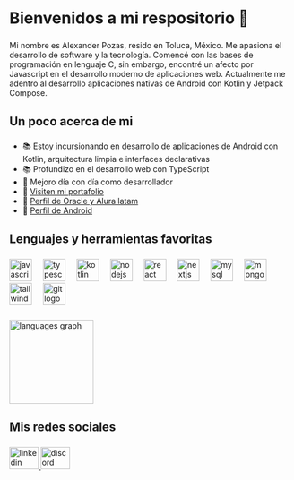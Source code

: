 <h1 align="left">Bienvenidos a mi respositorio 🙌</h1>

###

<p align="left">Mi nombre es Alexander Pozas, resido en Toluca, México. Me apasiona el desarrollo de software y la tecnología. Comencé con las bases de programación en lenguaje C, sin embargo, encontré un afecto por Javascript en el desarrollo moderno de aplicaciones web. Actualmente me adentro al desarrollo aplicaciones nativas de Android con Kotlin y Jetpack Compose.</p>

###

<h2 align="left">Un poco acerca de mi</h2>

###

<ul>
  <li>📚 Estoy incursionando en desarrollo de aplicaciones de Android con Kotlin, arquitectura limpia e interfaces declarativas</li>
  <li>📚 Profundizo en el desarrollo web con TypeScript</li>
  <li>🎯 Mejoro día con día como desarrollador</li>
  <li>💼 <a target="_blank" href="https://nextjs-portfolio-alexander-pozas-projects.vercel.app/">Visiten mi portafolio</a></li>
  <li>💼 <a target="_blank" href="https://app.aluracursos.com/user/a-posas">Perfil de Oracle y Alura latam</a></li>
  <li>💼 <a target="_blank" href="https://g.dev/alexander-posas">Perfil de Android</a></li>
</ul>

###

<h2 align="left">Lenguajes y herramientas favoritas</h2>

###

<div align="left">
  <img src="https://cdn.jsdelivr.net/gh/devicons/devicon/icons/javascript/javascript-original.svg" height="40" alt="javascript logo"  />
  <img width="12" />
  <img src="https://cdn.jsdelivr.net/gh/devicons/devicon/icons/typescript/typescript-original.svg" height="40" alt="typescript logo"  />
  <img width="12" />
  <img src="https://cdn.jsdelivr.net/gh/devicons/devicon/icons/kotlin/kotlin-original.svg" height="40" alt="kotlin logo"  />
  <img width="12" />
  <img src="https://cdn.jsdelivr.net/gh/devicons/devicon/icons/nodejs/nodejs-original.svg" height="40" alt="nodejs logo"  />
  <img width="12" />
  <img src="https://cdn.jsdelivr.net/gh/devicons/devicon/icons/react/react-original.svg" height="40" alt="react logo"  />
  <img width="12" />
  <img src="https://cdn.jsdelivr.net/gh/devicons/devicon/icons/nextjs/nextjs-original.svg" height="40" alt="nextjs logo"  />
  <img width="12" />
  <img src="https://cdn.jsdelivr.net/gh/devicons/devicon/icons/mysql/mysql-original.svg" height="40" alt="mysql logo"  />
  <img width="12" />
  <img src="https://cdn.jsdelivr.net/gh/devicons/devicon/icons/mongodb/mongodb-original.svg" height="40" alt="mongodb logo"  />
  <img width="12" />
  <img src="https://cdn.jsdelivr.net/gh/devicons/devicon/icons/tailwindcss/tailwindcss-original-wordmark.svg" height="40" alt="tailwindcss logo"  />
  <img width="12" />
  <img src="https://cdn.jsdelivr.net/gh/devicons/devicon/icons/git/git-original.svg" height="40" alt="git logo"  />
</div>

###

<div align="left">
  <img src="https://github-readme-stats.vercel.app/api/top-langs?username=EduardoPosas&locale=en&hide_title=false&layout=compact&card_width=320&langs_count=5&theme=dracula&hide_border=false&order=2" height="150" alt="languages graph"  />
</div>

###

<h2 align="left">Mis redes sociales</h2>

###

<div align="left">
  <a href="https://www.linkedin.com/in/alexanderposas/" target="_blank">
    <img src="https://raw.githubusercontent.com/maurodesouza/profile-readme-generator/master/src/assets/icons/social/linkedin/default.svg" width="52" height="40" alt="linkedin logo"  />
  </a>
  <a href="https://discord.com/users/1039635395547242547" target="_blank">
    <img src="https://raw.githubusercontent.com/maurodesouza/profile-readme-generator/master/src/assets/icons/social/discord/default.svg" width="52" height="40" alt="discord logo"  />
  </a>
</div>

###
